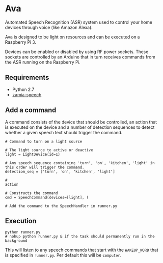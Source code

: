 # Ava

Automated Speech Recognition (ASR) system used to control your home devices through voice (like Amazon Alexa).

Ava is designed to be light on resources and can be executed on a Raspberry Pi 3.

Devices can be enabled or disabled by using RF power sockets. These sockets are controlled by an Arduino that in turn receives commands from the ASR running on the Raspberry Pi.

## Requirements

- Python 2.7
- [zamia-speech](https://github.com/gooofy/zamia-speech)

## Add a command

A command consists of the device that should be controlled, an action that is executed on the device and a number of detection sequences to detect whether a given speech text should trigger the command.

```
# Command to turn on a light source

# The light source to active or deactive
light = LightDevice(id=1)

# Any speech sequence containing 'turn', 'on', 'kitchen', 'light' in this order will trigger the command.
detection_seq = ['turn', 'on', 'kitchen', 'light']

# 
action

# Constructs the command
cmd = SpeechCommand(devices=[light], )

# Add the command to the SpeechHandler in runner.py
```

## Execution

```
python runner.py
# nohup python runner.py & if the task should permanently run in the background
```

This will listen to any speech commands that start with the `WAKEUP_WORD` that is specified in `runner.py`. Per default this will be `computer`.
